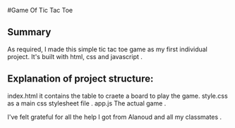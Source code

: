 
#Game Of Tic Tac Toe

## Summary

As required, I made this simple tic tac toe game as my first individual project. It's built with html, css and javascript .




## Explanation of project structure:

index.html  it contains the table to craete a board to play the game.
style.css as a main css stylesheet file .
app.js  The actual game .





I've felt grateful for all the help I got from Alanoud and all my classmates .
